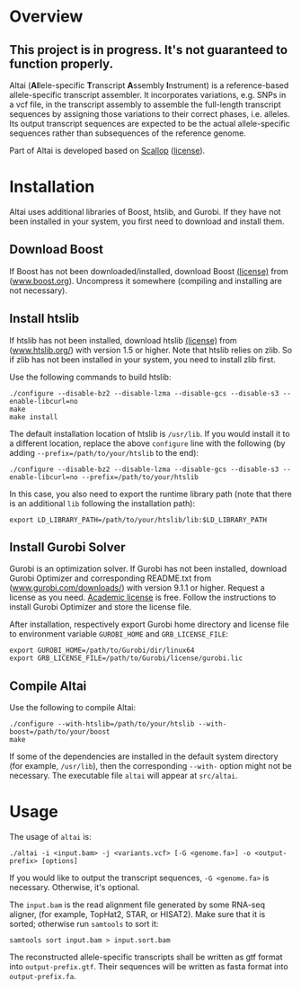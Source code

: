 # Overview

## **This project is in progress. It's not guaranteed to function properly.**

Altai (**Al**lele-specific **T**ranscript **A**ssembly **I**nstrument) is a reference-based allele-specific transcript assembler. It incorporates variations, e.g. SNPs in a vcf file, in the transcript assembly to assemble the full-length transcript sequences by assigning those variations to their correct phases, i.e. alleles. Its output transcript sequences are expected to be the actual allele-specific sequences rather than subsequences of the reference genome.

Part of Altai is developed based on [Scallop](https://github.com/Kingsford-Group/scallop) ([license](https://github.com/Kingsford-Group/scallop/blob/master/LICENSE)).

# Installation

Altai uses additional libraries of Boost, htslib, and Gurobi. If they have not been installed in your system, you first need to download and install them.

## Download Boost

If Boost has not been downloaded/installed, download Boost [(license)](http://www.boost.org/LICENSE_1_0.txt) from (www.boost.org).
Uncompress it somewhere (compiling and installing are not necessary).

## Install htslib

If htslib has not been installed, download htslib [(license)](https://github.com/samtools/htslib/blob/develop/LICENSE) from (www.htslib.org/) with version 1.5 or higher. Note that htslib relies on zlib. So if zlib has not been installed in your system, you need to install zlib first. 

Use the following commands to build htslib:

```
./configure --disable-bz2 --disable-lzma --disable-gcs --disable-s3 --enable-libcurl=no
make
make install
```

The default installation location of htslib is `/usr/lib`. If you would install it to a different location, replace the above `configure` line with the following (by adding `--prefix=/path/to/your/htslib` to the end):

```
./configure --disable-bz2 --disable-lzma --disable-gcs --disable-s3 --enable-libcurl=no --prefix=/path/to/your/htslib
```

In this case, you also need to export the runtime library path (note that there is an additional `lib` following the installation path):

```
export LD_LIBRARY_PATH=/path/to/your/htslib/lib:$LD_LIBRARY_PATH
```

## Install Gurobi Solver

Gurobi is an optimization solver. If Gurobi has not been installed, download Gurobi Optimizer and corresponding README.txt from (www.gurobi.com/downloads/) with version 9.1.1 or higher. Request a license as you need. [Academic license](https://www.gurobi.com/academia/academic-program-and-licenses/) is free. Follow the instructions to install Gurobi Optimizer and store the license file.

After installation, respectively export Gurobi home directory and license file to environment variable `GUROBI_HOME` and `GRB_LICENSE_FILE`:

```
export GUROBI_HOME=/path/to/Gurobi/dir/linux64
export GRB_LICENSE_FILE=/path/to/Gurobi/license/gurobi.lic
```

## Compile Altai

Use the following to compile Altai:

```
./configure --with-htslib=/path/to/your/htslib --with-boost=/path/to/your/boost
make
```

If some of the dependencies are installed in the default system directory (for example, `/usr/lib`),
then the corresponding `--with-` option might not be necessary. The executable file `altai` will appear at `src/altai`.

# Usage

The usage of `altai` is:

```
./altai -i <input.bam> -j <variants.vcf> [-G <genome.fa>] -o <output-prefix> [options]
```

If you would like to output the transcript sequences, `-G <genome.fa>` is necessary. Otherwise, it's optional.

The `input.bam` is the read alignment file generated by some RNA-seq aligner, (for example, TopHat2, STAR, or HISAT2).
Make sure that it is sorted; otherwise run `samtools` to sort it:

```
samtools sort input.bam > input.sort.bam
```

The reconstructed allele-specific transcripts shall be written as gtf format into `output-prefix.gtf`. Their sequences will be written as fasta format into `output-prefix.fa`.

